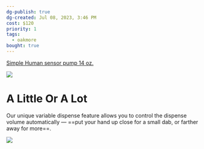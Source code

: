 ```yaml
---
dg-publish: true
dg-created: Jul 08, 2023, 3:46 PM
cost: $120
priority: 1
tags:
  - oakmore
bought: true
---
```


[Simple Human sensor pump 14 oz.](https://www.simplehuman.com/products/rechargeable-liquid-sensor-pump-14-fl-oz-with-caddy)

![](https://www.simplehuman.com/cdn/shop/products/ST1077LSPSINGLECADDY34VIEW_1194x.jpg?v=1679951439)

# A Little Or A Lot

Our unique variable dispense feature allows you to control the dispense volume automatically — ==put your hand up close for a small dab, or farther away for more==.

![](https://cdn.shopify.com/s/files/1/2804/6630/files/140z-LSP_ch5_d.jpg?v=1656085885)